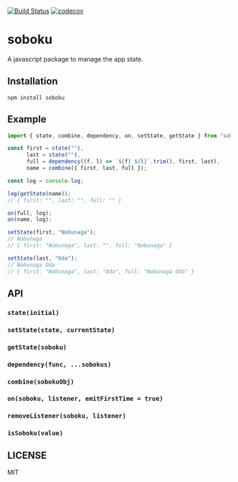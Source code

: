 [![Build Status](https://travis-ci.org/YooShibu/soboku.svg?branch=master)](https://travis-ci.org/YooShibu/soboku)
[![codecov](https://codecov.io/gh/YooShibu/soboku/branch/master/graph/badge.svg)](https://codecov.io/gh/YooShibu/soboku)


# soboku

A javascript package to manage the app state.

## Installation

    npm install soboku

## Example
~~~ typescript
import { state, combine, dependency, on, setState, getState } from "soboku"

const first = state(""),
      last = state(""),
      full = dependency((f, l) => `${f} ${l}`.trim(), first, last),
      name = combine({ first, last, full });

const log = console.log;

log(getState(name));
// { first: "", last: "", full: "" }

on(full, log);
on(name, log);

setState(first, "Nobunaga");
// Nobunaga
// { first: "Nobunaga", last: "", full: "Nobunaga" }

setState(last, "Oda");
// Nobunaga Oda
// { first: "Nobunaga", last: "Oda", full: "Nobunaga Oda" }

~~~

## API

### `state(initial)`
### `setState(state, currentState)`
### `getState(soboku)`
### `dependency(func, ...sobokus)`
### `combine(sobokuObj)`
### `on(soboku, listener, emitFirstTime = true)`
### `removeListener(soboku, listener)`
### `isSoboku(value)`

## LICENSE
MIT